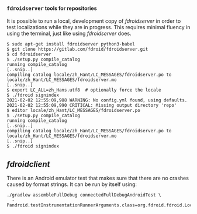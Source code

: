 

#### <tt>fdroidserver</tt> tools for repositories

It is possible to run a local, development copy of _fdroidserver_ in order to
test localizations while they are in progress.  This requires minimal fluency in
using the terminal, just like using _fdroidserver_ does.

```console
$ sudo apt-get install fdroidserver python3-babel
$ git clone https://gitlab.com/fdroid/fdroidserver.git
$ cd fdroidserver
$ ./setup.py compile_catalog
running compile_catalog
[..snip..]
compiling catalog locale/zh_Hant/LC_MESSAGES/fdroidserver.po to locale/zh_Hant/LC_MESSAGES/fdroidserver.mo
[..snip..]
$ export LC_ALL=zh_Hans.utf8  # optionally force the locale
$ ./fdroid signindex
2021-02-02 12:55:09,988 WARNING: No config.yml found, using defaults.
2021-02-02 12:55:09,990 CRITICAL: Missing output directory 'repo'
$ editor locale/zh_Hant/LC_MESSAGES/fdroidserver.po
$ ./setup.py compile_catalog
running compile_catalog
[..snip..]
compiling catalog locale/zh_Hant/LC_MESSAGES/fdroidserver.po to locale/zh_Hant/LC_MESSAGES/fdroidserver.mo
[..snip..]
$ ./fdroid signindex
```


## _fdroidclient_

There is an Android emulator test that makes sure that there are no crashes caused by format strings.  It can be run by itself using:

```console
./gradlew assembleFullDebug connectedFullDebugAndroidTest \
  -Pandroid.testInstrumentationRunnerArguments.class=org.fdroid.fdroid.LocalizationTest
```